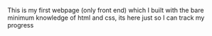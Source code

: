This is my first webpage (only front end) which I built with the bare minimum knowledge of html and css, its here just so I can track my progress
